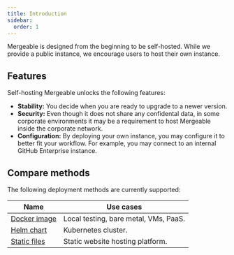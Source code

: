 ```yaml
---
title: Introduction
sidebar:
  order: 1
---
```


Mergeable is designed from the beginning to be self-hosted.
While we provide a public instance, we encourage users to host their own instance.

## Features

Self-hosting Mergeable unlocks the following features:

- **Stability:** You decide when you are ready to upgrade to a newer version.
- **Security:** Even though it does not share any confidental data, in some corporate environments it may be a requirement to host Mergeable inside the corporate network.
- **Configuration:** By deploying your own instance, you may configure it to better fit your workflow.
  For example, you may connect to an internal GitHub Enterprise instance.

## Compare methods

The following deployment methods are currently supported:

| Name                     | Use cases                             |
| ------------------------ | ------------------------------------- |
| [Docker image](./docker) | Local testing, bare metal, VMs, PaaS. |
| [Helm chart](./helm)     | Kubernetes cluster.                   |
| [Static files](./static) | Static website hosting platform.      |
